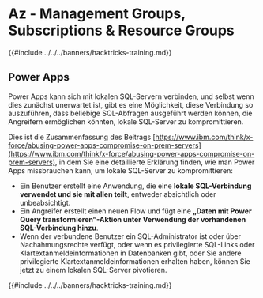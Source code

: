 # Az - Management Groups, Subscriptions & Resource Groups

{{#include ../../../banners/hacktricks-training.md}}

## Power Apps

Power Apps kann sich mit lokalen SQL-Servern verbinden, und selbst wenn dies zunächst unerwartet ist, gibt es eine Möglichkeit, diese Verbindung so auszuführen, dass beliebige SQL-Abfragen ausgeführt werden können, die Angreifern ermöglichen könnten, lokale SQL-Server zu kompromittieren.

Dies ist die Zusammenfassung des Beitrags [https://www.ibm.com/think/x-force/abusing-power-apps-compromise-on-prem-servers](https://www.ibm.com/think/x-force/abusing-power-apps-compromise-on-prem-servers), in dem Sie eine detaillierte Erklärung finden, wie man Power Apps missbrauchen kann, um lokale SQL-Server zu kompromittieren:

- Ein Benutzer erstellt eine Anwendung, die eine **lokale SQL-Verbindung verwendet und sie mit allen teilt**, entweder absichtlich oder unbeabsichtigt.
- Ein Angreifer erstellt einen neuen Flow und fügt eine **„Daten mit Power Query transformieren“-Aktion unter Verwendung der vorhandenen SQL-Verbindung hinzu**.
- Wenn der verbundene Benutzer ein SQL-Administrator ist oder über Nachahmungsrechte verfügt, oder wenn es privilegierte SQL-Links oder Klartextanmeldeinformationen in Datenbanken gibt, oder Sie andere privilegierte Klartextanmeldeinformationen erhalten haben, können Sie jetzt zu einem lokalen SQL-Server pivotieren.

{{#include ../../../banners/hacktricks-training.md}}
